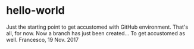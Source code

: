 # hello-world
Just the starting point to get accustomed with GitHub environment. That's all, for now.
Now a branch has just been created... To get accustomed as well.
Francesco, 19 Nov. 2017
